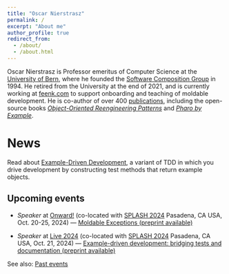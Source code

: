 ```yaml
---
title: "Oscar Nierstrasz"
permalink: /
excerpt: "About me"
author_profile: true
redirect_from: 
  - /about/
  - /about.html
---
```


Oscar Nierstrasz is Professor emeritus of Computer Science at the [University of Bern](http://www.unibe.ch/index_eng.html), where he founded the [Software Composition Group](https://scg.unibe.ch) in 1994.
He retired from the University at the end of 2021, and is currently working at [feenk.com](https://feenk.com/about/) to support onboarding and teaching of moldable development.
He is co-author of over 400 [publications](/publications), including the open-source books *[Object-Oriented Reengineering Patterns](/oorp/)* and *[Pharo by Example](http://books.pharo.org)*.

# News

Read about [Example-Driven Development](/posts/2024-04-25-EDD), a variant of TDD in which you drive development by constructing test methods that return example objects.

## Upcoming events

- *Speaker* at [Onward!](https://2024.splashcon.org/track/splash-2024-Onward-papers) (co-located with [SPLASH 2024](https://2024.splashcon.org) Pasadena, CA USA, Oct. 20-25, 2024) &mdash; [Moldable Exceptions (preprint available)](https://2024.splashcon.org/details/splash-2024-Onward-papers/1/Moldable-Exceptions)

- *Speaker* at [Live 2024](https://2024.splashcon.org/home/live-2024) (co-located with [SPLASH 2024](https://2024.splashcon.org) Pasadena, CA USA, Oct. 21, 2024) &mdash; [Example-driven development: bridging tests and documentation (preprint available)](https://2024.splashcon.org/details/live-2024-papers/13/Example-driven-development-bridging-tests-and-documentation)

See also: [Past events](/past)
